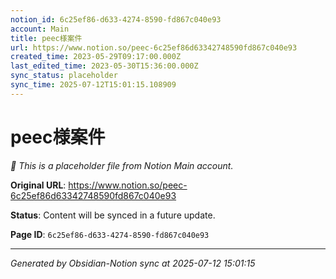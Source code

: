 ```yaml
---
notion_id: 6c25ef86-d633-4274-8590-fd867c040e93
account: Main
title: peec様案件
url: https://www.notion.so/peec-6c25ef86d63342748590fd867c040e93
created_time: 2023-05-29T09:17:00.000Z
last_edited_time: 2023-05-30T15:36:00.000Z
sync_status: placeholder
sync_time: 2025-07-12T15:01:15.108909
---
```


# peec様案件

*🔄 This is a placeholder file from Notion Main account.*

**Original URL**: https://www.notion.so/peec-6c25ef86d63342748590fd867c040e93

**Status**: Content will be synced in a future update.

**Page ID**: `6c25ef86-d633-4274-8590-fd867c040e93`

---

*Generated by Obsidian-Notion sync at 2025-07-12 15:01:15*
